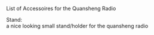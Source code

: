 List of Accessoires for the Quansheng Radio

Stand:<br>
a nice looking small stand/holder for the quansheng radio

